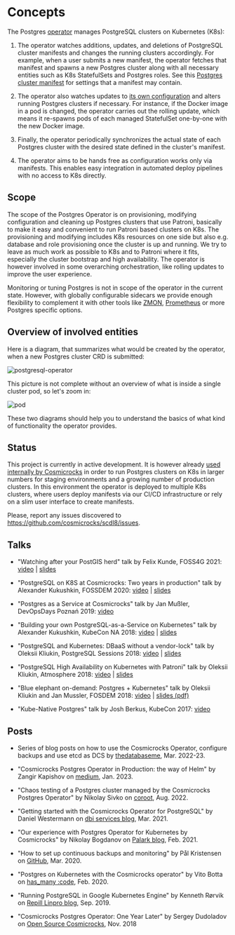 <h1>Concepts</h1>

The Postgres [operator](https://coreos.com/blog/introducing-operators.html)
manages PostgreSQL clusters on Kubernetes (K8s):

1. The operator watches additions, updates, and deletions of PostgreSQL cluster
   manifests and changes the running clusters accordingly.  For example, when a
   user submits a new manifest, the operator fetches that manifest and spawns a
   new Postgres cluster along with all necessary entities such as K8s
   StatefulSets and Postgres roles.  See this
   [Postgres cluster manifest](https://github.com/cosmicrocks/scdl8/blob/master/manifests/complete-postgres-manifest.yaml)
   for settings that a manifest may contain.

2. The operator also watches updates to [its own configuration](https://github.com/cosmicrocks/scdl8/blob/master/manifests/configmap.yaml)
   and alters running Postgres clusters if necessary.  For instance, if the
   Docker image in a pod is changed, the operator carries out the rolling
   update, which means it re-spawns pods of each managed StatefulSet one-by-one
   with the new Docker image.

3. Finally, the operator periodically synchronizes the actual state of each
   Postgres cluster with the desired state defined in the cluster's manifest.

4. The operator aims to be hands free as configuration works only via manifests.
   This enables easy integration in automated deploy pipelines with no access to
   K8s directly.

## Scope

The scope of the Postgres Operator is on provisioning, modifying configuration
and cleaning up Postgres clusters that use Patroni, basically to make it easy
and convenient to run Patroni based clusters on K8s. The provisioning
and modifying includes K8s resources on one side but also e.g. database
and role provisioning once the cluster is up and running. We try to leave as
much work as possible to K8s and to Patroni where it fits, especially
the cluster bootstrap and high availability. The operator is however involved
in some overarching orchestration, like rolling updates to improve the user
experience.

Monitoring or tuning Postgres is not in scope of the operator in the current
state. However, with globally configurable sidecars we provide enough
flexibility to complement it with other tools like [ZMON](https://opensource.cosmicrocks.com/zmon/),
[Prometheus](https://prometheus.io/) or more Postgres specific options.


## Overview of involved entities

Here is a diagram, that summarizes what would be created by the operator, when a
new Postgres cluster CRD is submitted:

![postgresql-operator](diagrams/operator.png "K8s resources, created by operator")

This picture is not complete without an overview of what is inside a single
cluster pod, so let's zoom in:

![pod](diagrams/pod.png "Database pod components")

These two diagrams should help you to understand the basics of what kind of
functionality the operator provides.

## Status

This project is currently in active development. It is however already
[used internally by Cosmicrocks](https://jobs.cosmicrocks.com/tech/blog/postgresql-in-a-time-of-kubernetes/)
in order to run Postgres clusters on K8s in larger numbers for staging
environments and a growing number of production clusters. In this environment
the operator is deployed to multiple K8s clusters, where users deploy
manifests via our CI/CD infrastructure or rely on a slim user interface to
create manifests.

Please, report any issues discovered to https://github.com/cosmicrocks/scdl8/issues.

## Talks

- "Watching after your PostGIS herd" talk by Felix Kunde, FOSS4G 2021: [video](https://www.youtube.com/watch?v=T96FvjSv98A) | [slides](https://docs.google.com/presentation/d/1IICz2RsjNAcosKVGFna7io-65T2zBbGcBHFFtca24cc/edit?usp=sharing)

- "PostgreSQL on K8S at Cosmicrocks: Two years in production" talk by Alexander Kukushkin, FOSSDEM 2020: [video](https://fosdem.org/2020/schedule/event/postgresql_postgresql_on_k8s_at_cosmic_two_years_in_production/) | [slides](https://fosdem.org/2020/schedule/event/postgresql_postgresql_on_k8s_at_cosmic_two_years_in_production/attachments/slides/3883/export/events/attachments/postgresql_postgresql_on_k8s_at_cosmic_two_years_in_production/slides/3883/PostgreSQL_on_K8s_at_CosmicRocks_Two_years_in_production.pdf)

- "Postgres as a Service at Cosmicrocks" talk by Jan Mußler, DevOpsDays Poznań 2019: [video](https://www.youtube.com/watch?v=FiWS5m72XI8)

- "Building your own PostgreSQL-as-a-Service on Kubernetes" talk by Alexander Kukushkin, KubeCon NA 2018: [video](https://www.youtube.com/watch?v=G8MnpkbhClc) | [slides](https://static.sched.com/hosted_files/kccna18/1d/Building%20your%20own%20PostgreSQL-as-a-Service%20on%20Kubernetes.pdf)

- "PostgreSQL and Kubernetes: DBaaS without a vendor-lock" talk by Oleksii Kliukin, PostgreSQL Sessions 2018: [video](https://www.youtube.com/watch?v=q26U2rQcqMw) | [slides](https://speakerdeck.com/alexeyklyukin/postgresql-and-kubernetes-dbaas-without-a-vendor-lock)

- "PostgreSQL High Availability on Kubernetes with Patroni" talk by Oleksii Kliukin, Atmosphere 2018: [video](https://www.youtube.com/watch?v=cFlwQOPPkeg) | [slides](https://speakerdeck.com/alexeyklyukin/postgresql-high-availability-on-kubernetes-with-patroni)

- "Blue elephant on-demand: Postgres + Kubernetes" talk by Oleksii Kliukin and Jan Mussler, FOSDEM 2018: [video](https://fosdem.org/2018/schedule/event/blue_elephant_on_demand_postgres_kubernetes/) | [slides (pdf)](https://www.postgresql.eu/events/fosdem2018/sessions/session/1735/slides/59/FOSDEM%202018_%20Blue_Elephant_On_Demand.pdf)

- "Kube-Native Postgres" talk by Josh Berkus, KubeCon 2017: [video](https://www.youtube.com/watch?v=Zn1vd7sQ_bc)

## Posts

- Series of blog posts on how to use the Cosmicrocks Operator, configure backups and use etcd as DCS by [thedatabaseme](https://thedatabaseme.de/tag/cosmicrocks-operator/), Mar. 2022-23.

- "Cosmicrocks Postgres Operator in Production: the way of Helm" by Zangir Kapishov on [medium](https://medium.com/@zkapishov/cosmicrocks-scdl8-in-production-the-way-of-helm-ccfd639ccb2d), Jan. 2023.

- "Chaos testing of a Postgres cluster managed by the Cosmicrocks Postgres Operator" by Nikolay Sivko on [coroot](https://coroot.com/blog/chaos-testing-cosmicrocks-scdl8), Aug. 2022.

- "Getting started with the Cosmicrocks Operator for PostgreSQL" by Daniel Westermann on [dbi services blog](https://blog.dbi-services.com/getting-started-with-the-cosmicrocks-operator-for-postgresql/), Mar. 2021.

- "Our experience with Postgres Operator for Kubernetes by Cosmicrocks" by Nikolay Bogdanov on [Palark blog](https://blog.palark.com/our-experience-with-scdl8-for-kubernetes-by-cosmicrocks/), Feb. 2021.

- "How to set up continuous backups and monitoring" by Pål Kristensen on [GitHub](https://github.com/cosmicrocks/scdl8/issues/858#issuecomment-608136253), Mar. 2020.

- "Postgres on Kubernetes with the Cosmicrocks operator" by Vito Botta on [has_many :code](https://vitobotta.com/2020/02/05/postgres-kubernetes-cosmicrocks-operator/), Feb. 2020.

- "Running PostgreSQL in Google Kubernetes Engine" by Kenneth Rørvik on [Repill Linpro blog](https://www.redpill-linpro.com/techblog/2019/09/28/postgres-in-kubernetes.html), Sep. 2019.

- "Cosmicrocks Postgres Operator: One Year Later" by Sergey Dudoladov on [Open Source Cosmicrocks](https://opensource.cosmicrocks.com/blog/2018/11/scdl8/), Nov. 2018
